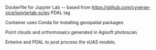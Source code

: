 Dockerfile for Jupyter Lab -- based from https://github.com/cyverse-vice/jupyterlab-scipy PDAL tag

Container uses Conda for installing geospatial packages

Point clouds and orthomosaics generated in Agisoft photoscan. 

Entwine and PDAL to post process the sUAS models.
